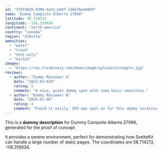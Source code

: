 ```yaml
---
id: "3f8f4926-0d90-4a21-bd8f-138e7bed4099"
name: "Dummy Campsite Alberta 27996"
latitude: 58.714213
longitude: -116.319934
continent: "north-america"
country: "canada"
region: "alberta"
amenities:
  - "water"
  - "trash"
  - "tent-only"
  - "toilet"
images:
  - "https://res.cloudinary.com/demo/image/upload/v1/sample.jpg"
reviews:
  - author: "Dummy Reviewer A"
    date: "2025-03-010"
    rating: 5
    comment: "A nice, quiet dummy spot with some basic amenities."
  - author: "Dummy Reviewer B"
    date: "2025-01-08"
    rating: 4
    comment: "Found it easily. GPS was spot on for this dummy location."
---
```


This is a **dummy description** for Dummy Campsite Alberta 27996, generated for the proof of concept.

It provides a serene environment, perfect for demonstrating how SvelteKit can handle a large number of static pages. The coordinates are 58.714213, -116.319934.
